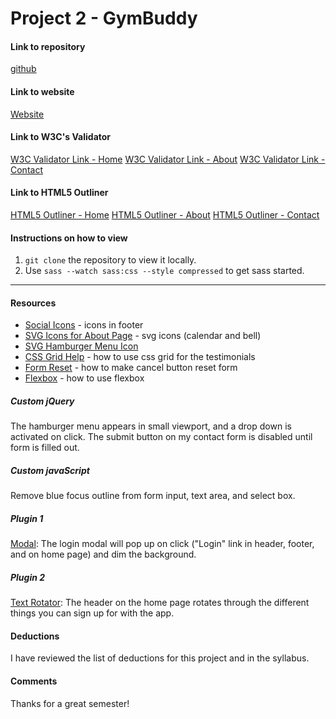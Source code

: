 # Project 2 - GymBuddy

#### Link to repository
[github](https://github.com/jessicasmall7/project-2_small-jessica)

#### Link to website
[Website](https://www.jessicasmalldesign.com/project-2)

#### Link to W3C's Validator
[W3C Validator Link - Home](https://validator.w3.org/nu/?doc=http%3A%2F%2Fjessicasmalldesign.com%2Fproject-2%2F)
[W3C Validator Link - About](https://validator.w3.org/nu/?doc=http%3A%2F%2Fjessicasmalldesign.com%2Fproject-2%2Fabout.html)
[W3C Validator Link - Contact](https://validator.w3.org/nu/?doc=http%3A%2F%2Fjessicasmalldesign.com%2Fproject-2%2Fcontact.html)

#### Link to HTML5 Outliner
[HTML5 Outliner - Home](https://gsnedders.html5.org/outliner/process.py?url=http%3A%2F%2Fjessicasmalldesign.com%2Fproject-2%2F)
[HTML5 Outliner - About](https://gsnedders.html5.org/outliner/process.py?url=http%3A%2F%2Fjessicasmalldesign.com%2Fproject-2%2Fabout.html)
[HTML5 Outliner - Contact](https://gsnedders.html5.org/outliner/process.py?url=http%3A%2F%2Fjessicasmalldesign.com%2Fproject-2%2Fcontact.html)


#### Instructions on how to view
1. `git clone` the repository to view it locally.
2. Use `sass --watch sass:css --style compressed` to get sass started.

---

#### Resources
- [Social Icons](https://www.flaticon.com/packs/glypho) - icons in footer
- [SVG Icons for About Page](https://icomoon.io/app/#/select) - svg icons (calendar and bell)
- [SVG Hamburger Menu Icon](https://www.iconfinder.com/icons/134216/hamburger_lines_menu_icon)
- [CSS Grid Help](https://www.w3schools.com/css/css_grid.asp) - how to use css grid for the testimonials
- [Form Reset](https://www.w3schools.com/tags/att_button_type.asp) - how to make cancel button reset form
- [Flexbox](https://css-tricks.com/snippets/css/a-guide-to-flexbox/) - how to use flexbox


##### Custom jQuery
The hamburger menu appears in small viewport, and a drop down is activated on click.
The submit button on my contact form is disabled until form is filled out.

##### Custom javaScript
Remove blue focus outline from form input, text area, and select box.

##### Plugin 1
[Modal](http://dev.vast.com/jquery-popup-overlay/): The login modal will pop up on click ("Login" link in header, footer, and on home page) and dim the background.

##### Plugin 2
[Text Rotator](http://www.thepetedesign.com/demos/jquery_super_simple_text_rotator_demo.html): The header on the home page rotates through the different things you can sign up for with the app.

#### Deductions
I have reviewed the list of deductions for this project and in the syllabus.

#### Comments
Thanks for a great semester!
